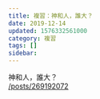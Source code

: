 ```yaml
---
title: 複習：神和人，誰大？
date: 2019-12-14
updated: 1576332561000
category: 複習
tags: []
sidebar: 
---
```


<p>神和人，誰大？<br/>
<a href="/posts/269192072" target="_blank">/posts/269192072</a></p>
<p> </p>
